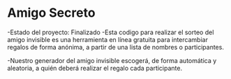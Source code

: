<h1>  Amigo Secreto  </h1>

-Estado del proyecto: Finalizado
-Esta codigo para realizar el sorteo del amigo invisible es una herramienta en línea gratuita para intercambiar regalos de forma anónima, a partir de una lista de nombres o participantes.

-Nuestro generador del amigo invisible escogerá, de forma automática y aleatoria, a quién deberá realizar el regalo cada participante.

